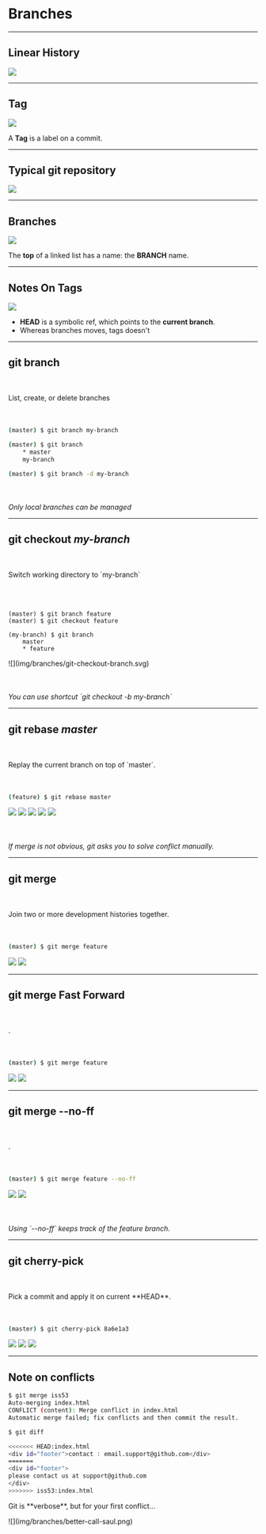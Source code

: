 <!-- .slide: data-background="img/branches/use-branches.jpg" data-background-size="cover" class="no-title blue" -->

# Branches

---

## Linear History

![](img/branches/linear-history.svg)

---

## Tag

![](img/branches/tag.svg)

A **Tag** is a label on a commit.

---

## Typical git repository

![](img/branches/branches.png)


---

## Branches

![](img/branches/branch.svg)

The **top** of a linked list has a name: the **BRANCH** name.

---

## Notes On Tags

![](img/branches/branch-head.svg)

* **HEAD** is a symbolic ref, which points to the **current branch**.
* Whereas branches moves, tags doesn't

---

## git branch

<p style="margin:50px auto;">List, create, or delete branches</p>

``` sh
(master) $ git branch my-branch

(master) $ git branch
    * master
    my-branch

(master) $ git branch -d my-branch
```

<p class="fragment" style="margin-top:50px;font-style:italic;">Only local branches can be managed</p>


---

## git checkout <i>my-branch</i>

<p style="margin:50px auto;">Switch working directory to `my-branch`</p>

<div class="two-cols is-middle">

<pre><code class="sh">
(master) $ git branch feature
(master) $ git checkout feature

(my-branch) $ git branch
    master
    * feature
</code></pre>

<p>
![](img/branches/git-checkout-branch.svg)
</p>

</div>

<p class="fragment" style="margin-top:50px;font-style:italic;">You can use shortcut `git checkout -b my-branch`</p>

---

## git rebase <i>master</i>

<p style="margin:50px auto;">Replay the current branch on top of `master`.</p>

``` sh
(feature) $ git rebase master
```

![](img/branches/rebase.svg) <!-- .element: class="fragment fade-out" data-fragment-index="0" -->
![](img/branches/rebase-1.svg) <!-- .element: class="fragment current-visible" data-fragment-index="0" -->
![](img/branches/rebase-2.svg) <!-- .element: class="fragment current-visible" -->
![](img/branches/rebase-3.svg) <!-- .element: class="fragment current-visible" -->
![](img/branches/rebase-4.svg) <!-- .element: class="fragment current-visible" -->

<p class="fragment" style="margin-top:50px;font-style:italic;">If merge is not obvious, git asks you to solve conflict manually.</p>


---

## git merge

<p style="margin:50px auto;">Join two or more development histories together.</p>

``` sh
(master) $ git merge feature
```

![](img/branches/merge.svg) <!-- .element: class="fragment fade-out" data-fragment-index="0" -->
![](img/branches/merge-1.svg) <!-- .element: class="fragment current-visible" data-fragment-index="0" -->

---

## git merge Fast Forward

<p style="margin:50px auto;">.</p>

``` sh
(master) $ git merge feature
```

![](img/branches/merge-ff.svg) <!-- .element: class="fragment fade-out" data-fragment-index="0" -->
![](img/branches/merge-ff-1.svg) <!-- .element: class="fragment current-visible" data-fragment-index="0" -->

---

## git merge --no-ff

<p style="margin:50px auto;">.</p>

``` sh
(master) $ git merge feature --no-ff
```

![](img/branches/merge-no-ff.svg) <!-- .element: class="fragment fade-out" data-fragment-index="0" -->
![](img/branches/merge-no-ff-1.svg) <!-- .element: class="fragment current-visible" data-fragment-index="0" -->

<p class="fragment" style="margin-top:50px;font-style:italic;">Using `--no-ff` keeps track of the feature branch.</p>


---

## git cherry-pick

<p style="margin:50px auto;">Pick a commit and apply it on current **HEAD**.</p>

``` sh
(master) $ git cherry-pick 8a6e1a3
```

![](img/branches/cherry-pick.svg) <!-- .element: class="fragment fade-out" data-fragment-index="0" -->
![](img/branches/cherry-pick-1.svg) <!-- .element: class="fragment current-visible" data-fragment-index="0" -->
![](img/branches/cherry-pick-2.svg) <!-- .element: class="fragment current-visible" -->


---

## Note on conflicts

``` sh
$ git merge iss53
Auto-merging index.html
CONFLICT (content): Merge conflict in index.html
Automatic merge failed; fix conflicts and then commit the result.

$ git diff

<<<<<<< HEAD:index.html
<div id="footer">contact : email.support@github.com</div>
=======
<div id="footer">
please contact us at support@github.com
</div>
>>>>>>> iss53:index.html

```

<div  class="fragment">
<p>Git is **verbose**, but for your first conflict...</p>
![](img/branches/better-call-saul.png)
</div>
